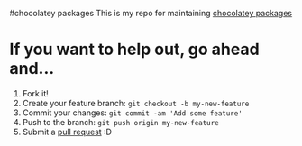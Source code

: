 #chocolatey packages
This is my repo for maintaining [chocolatey packages](https://chocolatey.org/)

# If you want to help out, go ahead and...
1. Fork it!
2. Create your feature branch: ```git checkout -b my-new-feature```
3. Commit your changes: ```git commit -am 'Add some feature'```
4. Push to the branch: ```git push origin my-new-feature```
5. Submit a [pull request](https://github.com/adamblake/chocolatey-packages/pulls) :D